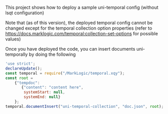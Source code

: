 This project shows how to deploy a sample uni-temporal config (without lsqt configuration)

Note that (as of this version), the deployed temporal config cannot be changed except for the temporal collection option properties (refer to https://docs.marklogic.com/temporal:collection-set-options for possible values)


Once you have deployed the code, you can insert documents uni-temporally by doing the following 

```javascript
'use strict';
declareUpdate();
const temporal = require("/MarkLogic/temporal.xqy");
const root =
    {"tempdoc": 
       {"content": "content here",
        systemStart: null,
        systemEnd: null}
    };
temporal.documentInsert("uni-temporal-collection", "doc.json", root);
```


